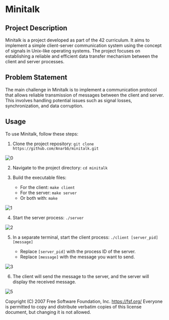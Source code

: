 # Minitalk

## Project Description

Minitalk is a project developed as part of the 42 curriculum. It aims to implement a simple client-server communication system using the concept of signals in Unix-like operating systems. The project focuses on establishing a reliable and efficient data transfer mechanism between the client and server processes.

## Problem Statement

The main challenge in Minitalk is to implement a communication protocol that allows reliable transmission of messages between the client and server. This involves handling potential issues such as signal losses, synchronization, and data corruption.

## Usage

To use Minitalk, follow these steps:

1.  Clone the project repository: `git clone https://github.com/Anarbb/minitalk.git`

![0](https://github.com/Anarbb/minitalk/assets/65725801/6b3da79e-ac90-4906-88e7-8e3862e48176)

2.  Navigate to the project directory: `cd minitalk`
    
3.  Build the executable files:
    
    -   For the client: `make client`
    -   For the server: `make server`
    -   Or both with: `make`

![1](https://github.com/Anarbb/minitalk/assets/65725801/bea38945-9b26-483c-bba6-da2bce515ce0)

4.  Start the server process: `./server`

![2](https://github.com/Anarbb/minitalk/assets/65725801/8f291b6c-87e4-4ea2-8123-a47a40e2e5c0)

5.  In a separate terminal, start the client process: `./client [server_pid] [message]`
    
    -   Replace `[server_pid]` with the process ID of the server.
    -   Replace `[message]` with the message you want to send.

![3](https://github.com/Anarbb/minitalk/assets/65725801/4dc16a76-2c43-49ef-9d50-dba53fd12ed8)

6.  The client will send the message to the server, and the server will display the received message.

![5](https://github.com/Anarbb/minitalk/assets/65725801/89c5c2fa-3613-4ccd-b9c5-a53a13ced76f)

Copyright (C) 2007 Free Software Foundation, Inc. <https://fsf.org/>
 Everyone is permitted to copy and distribute verbatim copies
 of this license document, but changing it is not allowed.
